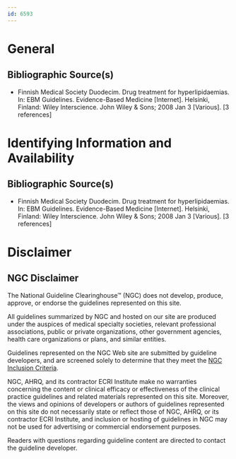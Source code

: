 ```yaml
---
id: 6593
---
```


# General

## Bibliographic Source(s)

- Finnish Medical Society Duodecim. Drug treatment for hyperlipidaemias. In: EBM Guidelines. Evidence-Based Medicine [Internet]. Helsinki, Finland: Wiley Interscience. John Wiley & Sons; 2008 Jan 3 [Various]. [3 references]

# Identifying Information and Availability

## Bibliographic Source(s)

- Finnish Medical Society Duodecim. Drug treatment for hyperlipidaemias. In: EBM Guidelines. Evidence-Based Medicine [Internet]. Helsinki, Finland: Wiley Interscience. John Wiley & Sons; 2008 Jan 3 [Various]. [3 references]

# Disclaimer

## NGC Disclaimer

The National Guideline Clearinghouse™ (NGC) does not develop, produce, approve, or endorse the guidelines represented on this site.

All guidelines summarized by NGC and hosted on our site are produced under the auspices of medical specialty societies, relevant professional associations, public or private organizations, other government agencies, health care organizations or plans, and similar entities.

Guidelines represented on the NGC Web site are submitted by guideline developers, and are screened solely to determine that they meet the [NGC Inclusion Criteria](/help-and-about/summaries/inclusion-criteria).

NGC, AHRQ, and its contractor ECRI Institute make no warranties concerning the content or clinical efficacy or effectiveness of the clinical practice guidelines and related materials represented on this site. Moreover, the views and opinions of developers or authors of guidelines represented on this site do not necessarily state or reflect those of NGC, AHRQ, or its contractor ECRI Institute, and inclusion or hosting of guidelines in NGC may not be used for advertising or commercial endorsement purposes.

Readers with questions regarding guideline content are directed to contact the guideline developer.

